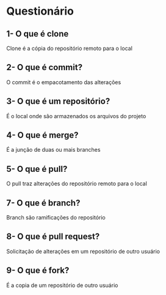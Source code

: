 # Questionário

## 1- O que é clone
Clone é a cópia do repositório remoto para o local

## 2- O que é commit?
O commit é o empacotamento das alterações

## 3- O que é um repositório?
É o local onde são armazenados os arquivos do projeto

## 4- O que é merge?
É a junção de duas ou mais branches

## 5- O que é pull?
O pull traz alterações do repositório remoto para o local

## 7- O que é branch?
Branch são ramificações do repositório

## 8- O que é pull request?
Solicitação de alterações em um repositório de outro usuário

## 9- O que é fork?
É a copia de um repositório de outro usuário
